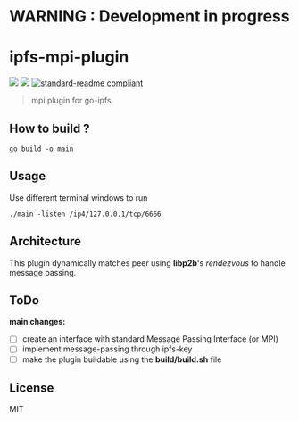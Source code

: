# WARNING : Development in progress

# ipfs-mpi-plugin

[![](https://img.shields.io/badge/project-IPFS-blue.svg?style=flat-square)](https://ipfs.io/)
[![](https://img.shields.io/badge/freenode-%23ipfs-blue.svg?style=flat-square)](http://webchat.freenode.net/?channels=%23ipfs)
[![standard-readme compliant](https://img.shields.io/badge/standard--readme-OK-green.svg?style=flat-square)](https://github.com/RichardLitt/standard-readme)

> mpi plugin for go-ipfs

## How to build ?

```
go build -o main
```

## Usage

Use different terminal windows to run

```
./main -listen /ip4/127.0.0.1/tcp/6666
```

## Architecture

This plugin dynamically matches peer using __libp2b__'s _rendezvous_ to handle message passing.

## ToDo

__main changes:__

- [ ] create an interface with standard Message Passing Interface (or MPI)
- [ ] implement message-passing through ipfs-key
- [ ] make the plugin buildable using the __build/build.sh__ file

## License

MIT
